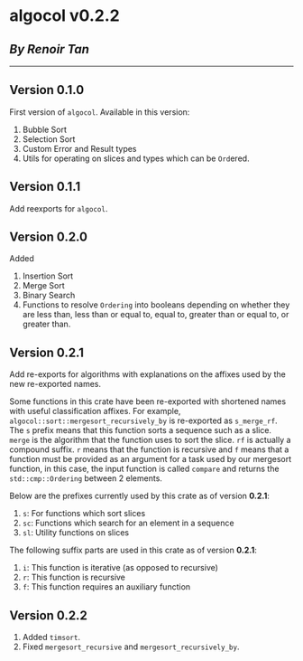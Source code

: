 # algocol v0.2.2

## *By Renoir Tan*

--------------------------------------------------------------------------------

## Version 0.1.0

First version of `algocol`. Available in this version:

1. Bubble Sort
2. Selection Sort
3. Custom Error and Result types
4. Utils for operating on slices and types which can be `Ord`ered.

## Version 0.1.1

Add reexports for `algocol`.

## Version 0.2.0

Added

1. Insertion Sort
2. Merge Sort
3. Binary Search
4. Functions to resolve `Ordering` into booleans depending on whether they are
less than, less than or equal to, equal to, greater than or equal to, or
greater than.

## Version 0.2.1

Add re-exports for algorithms with explanations on the affixes used by the
new re-exported names.

Some functions in this crate have been re-exported with shortened names
with useful classification affixes. For example,
`algocol::sort::mergesort_recursively_by` is re-exported as
`s_merge_rf`. The `s` prefix means that this function sorts a sequence
such as a slice. `merge` is the algorithm that the function uses to sort
the slice. `rf` is actually a compound suffix. `r` means that the function
is recursive and `f` means that a function must be provided as an
argument for a task used by our mergesort function, in this case, the
input function is called `compare` and returns the `std::cmp::Ordering`
between 2 elements.

Below are the prefixes currently used by this crate as of version **0.2.1**:

1. `s`: For functions which sort slices
2. `sc`: Functions which search for an element in a sequence
3. `sl`: Utility functions on slices

The following suffix parts are used in this crate as of version **0.2.1**:

1. `i`: This function is iterative (as opposed to recursive)
2. `r`: This function is recursive
3. `f`: This function requires an auxiliary function

## Version 0.2.2

1. Added `timsort`.
2. Fixed `mergesort_recursive` and `mergesort_recursively_by`.
